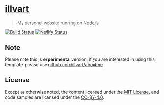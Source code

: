 # [illvart](https://github.com/illvart/illvart)

> My personal website running on Node.js

[![Build Status](https://travis-ci.com/illvart/illvart.svg?branch=master)](https://travis-ci.com/illvart/illvart)
[![Netlify Status](https://api.netlify.com/api/v1/badges/0392af17-3c20-4278-8139-7dbabd347d5c/deploy-status)](https://app.netlify.com/sites/illvart/deploys)

## Note
Please note this is **experimental** version, if you are interested in using this template, please use [github.com/illvart/aboutme](https://github.com/illvart/aboutme).

## License
Except as otherwise noted, the content licensed under the [MIT License](LICENSE), and code samples are licensed under the [CC-BY-4.0](https://creativecommons.org/licenses/by/4.0/).
